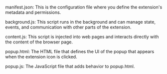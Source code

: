 manifest.json: This is the configuration file where you define the extension's metadata and permissions.

background.js: This script runs in the background and can manage state, events, and communication with other parts of the extension.

content.js: This script is injected into web pages and interacts directly with the content of the browser page.

popup.html: The HTML file that defines the UI of the popup that appears when the extension icon is clicked.

popup.js: The JavaScript file that adds behavior to popup.html.